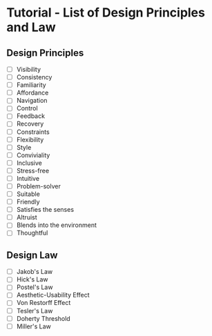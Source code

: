 # Tutorial - List of Design Principles and Law

## Design Principles

* [ ] Visibility
* [ ] Consistency
* [ ] Familiarity
* [ ] Affordance
* [ ] Navigation
* [ ] Control
* [ ] Feedback
* [ ] Recovery
* [ ] Constraints
* [ ] Flexibility
* [ ] Style
* [ ] Conviviality
* [ ] Inclusive
* [ ] Stress-free
* [ ] Intuitive
* [ ] Problem-solver
* [ ] Suitable
* [ ] Friendly
* [ ] Satisfies the senses
* [ ] Altruist
* [ ] Blends into the environment
* [ ] Thoughtful

## Design Law

* [ ] Jakob's Law
* [ ] Hick's Law
* [ ] Postel's Law
* [ ] Aesthetic-Usability Effect
* [ ] Von Restorff Effect
* [ ] Tesler's Law 
* [ ] Doherty Threshold 
* [ ] Miller's Law

